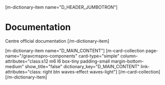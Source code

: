 [m-dictionary-item name="D_HEADER_JUMBOTRON"]
  # Documentation
  Centre official documentation
[/m-dictionary-item]

[m-dictionary-item name="D_MAIN_CONTENT"]
  [m-card-collection page-name="/gravcmspro-components" card-type="simple" column-attributes="class:s12 m6 l6 box-tiny padding-small margin-bottom-medium" show_title="false"  dictionary_key="D_MAIN_CONTENT" link-attributes="class: right btn waves-effect waves-light"]
  [/m-card-collection]
[/m-dictionary-item]
